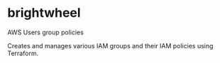 # brightwheel

AWS Users group policies

Creates and manages various IAM groups and their IAM policies using Terraform.
